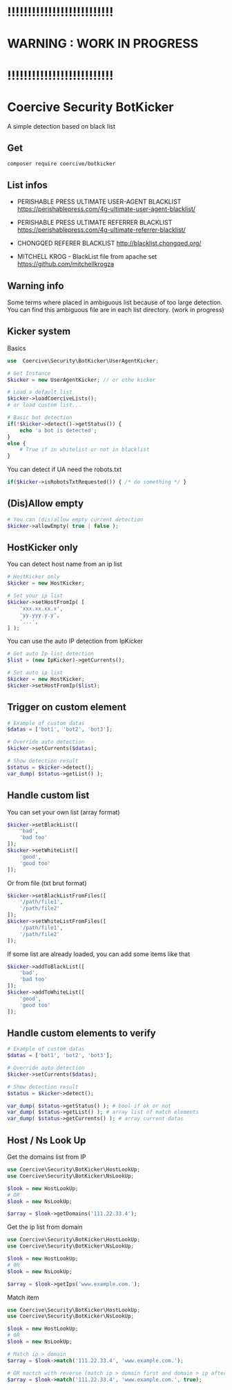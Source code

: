 !!!!!!!!!!!!!!!!!!!!!!!!!!
==========================
WARNING : WORK IN PROGRESS
==========================
!!!!!!!!!!!!!!!!!!!!!!!!!!
==========================

Coercive Security BotKicker
===========================

A simple detection based on black list

Get
---
```
composer require coercive/botkicker
```

List infos
----------

- PERISHABLE PRESS ULTIMATE USER-AGENT BLACKLIST 
https://perishablepress.com/4g-ultimate-user-agent-blacklist/

- PERISHABLE PRESS ULTIMATE REFERRER BLACKLIST 
https://perishablepress.com/4g-ultimate-referrer-blacklist/

- CHONGQED REFERER BLACKLIST 
http://blacklist.chongqed.org/

- MITCHELL KROG - BlackList file from apache set
https://github.com/mitchellkrogza

Warning info
------------

Some terms where placed in ambiguous list because of too large detection. You can find this ambiguous file are in each list directory. (work in progress)

Kicker system
-------------

Basics

```php
use  Coercive\Security\BotKicker\UserAgentKicker;

# Get Instance
$kicker = new UserAgentKicker; // or othe kicker

# Load a default list
$kicker->loadCoerciveLists();
# or load custom list...

# Basic bot detection
if(!$kicker->detect()->getStatus()) {
	echo 'a bot is detected';
}
else {
    # True if in whitelist or not in blacklist
}
```

You can detect if UA need the robots.txt

```php
if($kicker->isRobotsTxtRequested()) { /* do something */ }
```

(Dis)Allow empty
----------------

```php
# You can (dis)allow empty current detection
$kicker->allowEmpty( true | false );
```

HostKicker only
---------------

You can detect host name from an ip list

```php
# HostKicker only
$kicker = new HostKicker;

# Set your ip list
$kicker->setHostFromIp( [
	'xxx.xx.xx.x',
	'yy.yyy.y.y',
	'...',
] );
```

You can use the auto IP detection from IpKicker

```php
# Get auto Ip list detection
$list = (new IpKicker)->getCurrents();

# Set auto ip list
$kicker = new HostKicker;
$kicker->setHostFromIp($list);
```

Trigger on custom element
-------------------------

```php
# Example of custom datas
$datas = ['bot1', 'bot2', 'bot3'];

# Override auto detection
$kicker->setCurrents($datas);

# Show detection result
$status = $kicker->detect();
var_dump( $status->getList() );
```

Handle custom list
------------------

You can set your own list (array format)
```php
$kicker->setBlackList([
	'bad',
	'bad too'
]);
$kicker->setWhiteList([
	'good',
	'good too'
]);
```

Or from file (txt brut format)
```php
$kicker->setBlackListFromFiles([
	'/path/file1',
	'/path/file2'
]);
$kicker->setWhiteListFromFiles([
	'/path/file1',
	'/path/file2'
]);
```

If some list are already loaded, you can add some items like that
```php
$kicker->addToBlackList([
	'bad',
	'bad too'
]);
$kicker->addToWhiteList([
	'good',
	'good too'
]);
```

Handle custom elements to verify
--------------------------------

```php
# Example of custom datas
$datas = ['bot1', 'bot2', 'bot3'];

# Override auto detection
$kicker->setCurrents($datas);

# Show detection result
$status = $kicker->detect();

var_dump( $status->getStatus() ); # bool if ok or not
var_dump( $status->getList() ); # array list of match elements
var_dump( $status->getCurrents() ); # array current datas
```

Host / Ns Look Up
-----------------

Get the domains list from IP
```php
use Coercive\Security\BotKicker\HostLookUp;
use Coercive\Security\BotKicker\NsLookUp;

$look = new HostLookUp;
# OR
$look = new NsLookUp;

$array = $look->getDomains('111.22.33.4');
```

Get the ip list from domain
```php
use Coercive\Security\BotKicker\HostLookUp;
use Coercive\Security\BotKicker\NsLookUp;

$look = new HostLookUp;
# OR
$look = new NsLookUp;

$array = $look->getIps('www.example.com.');
```

Match item
```php
use Coercive\Security\BotKicker\HostLookUp;
use Coercive\Security\BotKicker\NsLookUp;

$look = new HostLookUp;
# OR
$look = new NsLookUp;

# Match ip > domain
$array = $look->match('111.22.33.4', 'www.example.com.');

# OR mactch with reverse (match ip > domain first and domain > ip after)
$array = $look->match('111.22.33.4', 'www.example.com.', true);
```